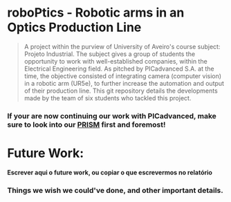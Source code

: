 # roboPtics - Robotic arms in an Optics Production Line

> A project within the purview of University of Aveiro's course subject: Projeto Industrial.  The subject gives a group of students the opportunity to work with well-established companies, within the Electrical Engineering field. As pitched by PICadvanced S.A. at the time, the objective consisted of integrating camera (computer vision) in a robotic arm (UR5e), to further increase the automation and output of their production line.
This git repository details the developments made by the team of six students who tackled this project.

### If your are now continuing our work with PICadvanced, make sure to look into our [PRISM](https://github.com/leonardo-ra/PI/tree/main/Setup) first and foremost!

# Future Work:
**Escrever aqui o future work, ou copiar o que escrevermos no relatório**
### Things we wish we could've done, and other important details.
